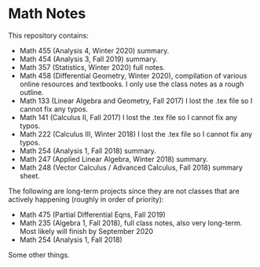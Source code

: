 # Math Notes
This repository contains: 
* Math 455 (Analysis 4, Winter 2020) summary.
* Math 454 (Analysis 3, Fall 2019) summary.
* Math 357 (Statistics, Winter 2020) full notes.
* Math 458 (Differential Geometry, Winter 2020), compilation of various online resources and textbooks. I only use the class notes as a rough outline.  
* Math 133 (Linear Algebra and Geometry, Fall 2017) I lost the .tex file so I cannot fix any typos. 
* Math 141 (Calculus II, Fall 2017) I lost the .tex file so I cannot fix any typos. 
* Math 222 (Calculus III, Winter 2018) I lost the .tex file so I cannot fix any typos.  
* Math 254 (Analysis 1, Fall 2018) summary.
* Math 247 (Applied Linear Algebra, Winter 2018) summary.  
* Math 248 (Vector Calculus / Advanced Calculus, Fall 2018) summary sheet. 

The following are long-term projects since they are not classes that are actively happening (roughly in order of priority): 

* Math 475 (Partial Differential Eqns, Fall 2019) 
* Math 235 (Algebra 1, Fall 2018), full class notes, also very long-term. Most likely will finish by September 2020 
* Math 254 (Analysis 1, Fall 2018)

Some other things.
